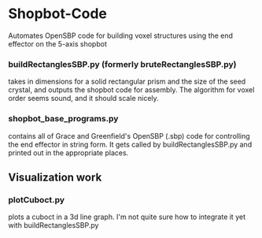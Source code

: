 # Shopbot-Code
Automates OpenSBP code for building voxel structures using the end effector on the 5-axis shopbot



### buildRectanglesSBP.py (formerly bruteRectanglesSBP.py)
takes in dimensions for a solid rectangular prism and the size of the seed crystal, and outputs the shopbot code for assembly. The algorithm for voxel order seems sound, and it should scale nicely. 

### shopbot_base_programs.py 
contains all of Grace and Greenfield's OpenSBP (.sbp) code for controlling the end effector in string form. It gets called by buildRectanglesSBP.py and printed out in the appropriate places.



## Visualization work

### plotCuboct.py
plots a cuboct in a 3d line graph. I'm not quite sure how to integrate it yet with buildRectanglesSBP.py


